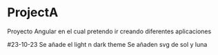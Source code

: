 # ProjectA
Proyecto Angular en el cual pretendo ir creando diferentes aplicaciones

#23-10-23
Se añade el light n dark theme
Se añaden svg de sol y luna